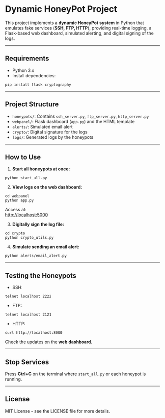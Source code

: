 # Dynamic HoneyPot Project

This project implements a **dynamic HoneyPot system** in Python that emulates fake services (**SSH, FTP, HTTP**), providing real-time logging, a Flask-based web dashboard, simulated alerting, and digital signing of the logs.

---

## Requirements
- Python 3.x
- Install dependencies:
```
pip install flask cryptography
```

---

## Project Structure
- `honeypots/`: Contains `ssh_server.py`, `ftp_server.py`, `http_server.py`
- `webpanel/`: Flask dashboard (`app.py`) and the HTML template
- `alerts/`: Simulated email alert
- `crypto/`: Digital signature for the logs
- `logs/`: Generated logs by the honeypots

---

## How to Use

1. **Start all honeypots at once:**
```
python start_all.py
```

2. **View logs on the web dashboard:**
```
cd webpanel
python app.py
```
Access at:  
[http://localhost:5000](http://localhost:5000)

3. **Digitally sign the log file:**
```
cd crypto
python crypto_utils.py
```

4. **Simulate sending an email alert:**
```
python alerts/email_alert.py
```

---

## Testing the Honeypots

- SSH:  
```
telnet localhost 2222
```

- FTP:  
```
telnet localhost 2121
```

- HTTP:  
```
curl http://localhost:8080
```

Check the updates on the **web dashboard**.

---

## Stop Services
Press **Ctrl+C** on the terminal where `start_all.py` or each honeypot is running.

---

## License
MIT License - see the LICENSE file for more details.
